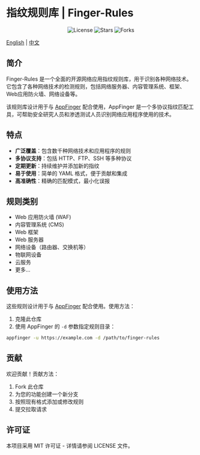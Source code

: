 # 指纹规则库 | Finger-Rules

<p align="center">
  <img src="https://img.shields.io/github/license/tongchengbin/finger-rules" alt="License">
  <img src="https://img.shields.io/github/stars/tongchengbin/finger-rules?style=social" alt="Stars">
  <img src="https://img.shields.io/github/forks/tongchengbin/finger-rules?style=social" alt="Forks">
</p>

[English](README.md) | [中文](README_CN.md)

## 简介

Finger-Rules 是一个全面的开源网络应用指纹规则库，用于识别各种网络技术。它包含了各种网络技术的检测规则，包括网络服务器、内容管理系统、框架、Web应用防火墙、网络设备等。

该规则库设计用于与 [AppFinger](https://github.com/tongchengbin/appfinger) 配合使用，AppFinger 是一个多协议指纹匹配工具，可帮助安全研究人员和渗透测试人员识别网络应用程序使用的技术。

## 特点

- **广泛覆盖**：包含数千种网络技术和应用程序的规则
- **多协议支持**：包括 HTTP、FTP、SSH 等多种协议
- **定期更新**：持续维护并添加新的指纹
- **易于使用**：简单的 YAML 格式，便于贡献和集成
- **高准确性**：精确的匹配模式，最小化误报

## 规则类别

- Web 应用防火墙 (WAF)
- 内容管理系统 (CMS)
- Web 框架
- Web 服务器
- 网络设备（路由器、交换机等）
- 物联网设备
- 云服务
- 更多...

## 使用方法

这些规则设计用于与 [AppFinger](https://github.com/tongchengbin/appfinger) 配合使用。使用方法：

1. 克隆此仓库
2. 使用 AppFinger 的 `-d` 参数指定规则目录：

```bash
appfinger -u https://example.com -d /path/to/finger-rules
```

## 贡献

欢迎贡献！贡献方法：

1. Fork 此仓库
2. 为您的功能创建一个新分支
3. 按照现有格式添加或修改规则
4. 提交拉取请求

## 许可证

本项目采用 MIT 许可证 - 详情请参阅 LICENSE 文件。
